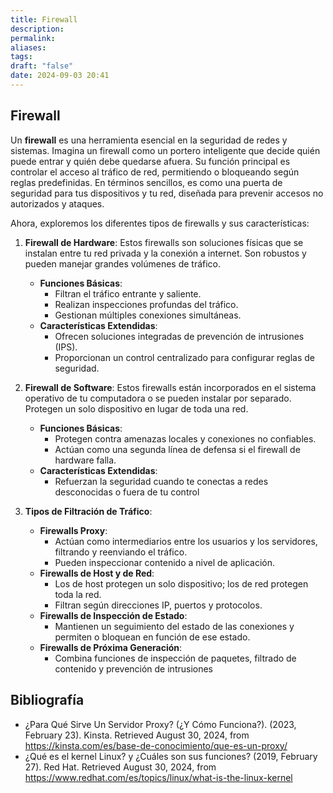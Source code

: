 ```yaml
---
title: Firewall
description: 
permalink: 
aliases: 
tags: 
draft: "false"
date: 2024-09-03 20:41
---
```

## Firewall
Un **firewall** es una herramienta esencial en la seguridad de redes y sistemas. Imagina un firewall como un portero inteligente que decide quién puede entrar y quién debe quedarse afuera. Su función principal es controlar el acceso al tráfico de red, permitiendo o bloqueando según reglas predefinidas. En términos sencillos, es como una puerta de seguridad para tus dispositivos y tu red, diseñada para prevenir accesos no autorizados y ataques.

Ahora, exploremos los diferentes tipos de firewalls y sus características:

1. **Firewall de Hardware**:
	Estos firewalls son soluciones físicas que se instalan entre tu red privada y la conexión a internet. Son robustos y pueden manejar grandes volúmenes de tráfico.
    - **Funciones Básicas**:
        - Filtran el tráfico entrante y saliente.
        - Realizan inspecciones profundas del tráfico.
        - Gestionan múltiples conexiones simultáneas.
    - **Características Extendidas**:
        - Ofrecen soluciones integradas de prevención de intrusiones (IPS).
        - Proporcionan un control centralizado para configurar reglas de seguridad. 
2. **Firewall de Software**:
	Estos firewalls están incorporados en el sistema operativo de tu computadora o se pueden instalar por separado. Protegen un solo dispositivo en lugar de toda una red.
    - **Funciones Básicas**:
        - Protegen contra amenazas locales y conexiones no confiables.
        - Actúan como una segunda línea de defensa si el firewall de hardware falla.
    - **Características Extendidas**:
        - Refuerzan la seguridad cuando te conectas a redes desconocidas o fuera de tu control
3. **Tipos de Filtración de Tráfico**:
    
    - **Firewalls Proxy**:
        - Actúan como intermediarios entre los usuarios y los servidores, filtrando y reenviando el tráfico.
        - Pueden inspeccionar contenido a nivel de aplicación.
    - **Firewalls de Host y de Red**:
        - Los de host protegen un solo dispositivo; los de red protegen toda la red.
        - Filtran según direcciones IP, puertos y protocolos.
    - **Firewalls de Inspección de Estado**:
        - Mantienen un seguimiento del estado de las conexiones y permiten o bloquean en función de ese estado.
    - **Firewalls de Próxima Generación**:
        - Combina funciones de inspección de paquetes, filtrado de contenido y prevención de intrusiones
## Bibliografía
- ¿Para Qué Sirve Un Servidor Proxy? (¿Y Cómo Funciona?). (2023, February 23). Kinsta. Retrieved August 30, 2024, from https://kinsta.com/es/base-de-conocimiento/que-es-un-proxy/
- ¿Qué es el kernel Linux? y ¿Cuáles son sus funciones? (2019, February 27). Red Hat. Retrieved August 30, 2024, from https://www.redhat.com/es/topics/linux/what-is-the-linux-kernel